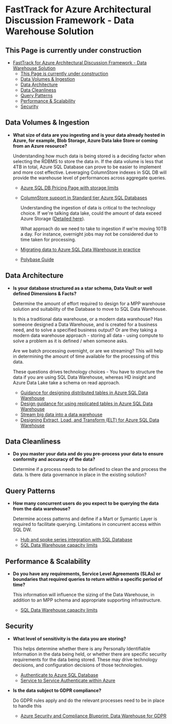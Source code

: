# FastTrack for Azure Architectural Discussion Framework - Data Warehouse Solution

## This Page is currently under construction

- [FastTrack for Azure Architectural Discussion Framework - Data Warehouse Solution](#fasttrack-for-azure-architectural-discussion-framework---data-warehouse-solution)
  - [This Page is currently under construction](#this-page-is-currently-under-construction)
  - [Data Volumes & Ingestion](#data-volumes--ingestion)
  - [Data Architecture](#data-architecture)
  - [Data Cleanliness](#data-cleanliness)
  - [Query Patterns](#query-patterns)
  - [Performance & Scalability](#performance--scalability)
  - [Security](#security)

## Data Volumes & Ingestion

- **What size of data are you ingesting and is your data already hosted in Azure, for example, Blob Storage, Azure Data lake Store or coming from an Azure resource?**

    Understanding how much data is being stored is a deciding factor when selecting the RDBMS to store the data in.  If the data volume is less that 4TB in total, Azure SQL Database can prove to be easier to implement and more cost effective.  Leveraging ColumnStore indexes in SQL DB will provide the warehouse level of performances across aggregate queries.

  - [Azure SQL DB Pricing Page with storage limits](https://azure.microsoft.com/en-us/pricing/details/sql-database/single/)
  - [ColumnStore support in Standard tier Azure SQL Databases](https://azure.microsoft.com/en-us/blog/columnstore-support-in-standard-tier-azure-sql-databases/)

    Understanding the ingestion of data is critical to the technology choice. If we're talking data lake, could the amount of data exceed Azure Storage ([Detailed here](https://docs.microsoft.com/en-us/azure/azure-subscription-service-limits#storage-limits)).

    What approach do we need to take to ingestion if we're moving 10TB a day. For instance, overnight jobs may not be considered due to time taken for processing.

  - [Migrating data to Azure SQL Data Warehouse in practice](https://blogs.msdn.microsoft.com/sqlcat/2016/08/18/migrating-data-to-azure-sql-data-warehouse-in-practice/)
  - [Polybase Guide](https://docs.microsoft.com/en-us/sql/relational-databases/polybase/polybase-guide?view=sql-server-2017)

## Data Architecture

- **Is your database structured as a star schema, Data Vault or well defined Dimensions & Facts?**

    Determine the amount of effort required to design for a MPP warehouse solution and suitability of the Database to move to SQL Data Warehouse.

    Is this a traditional data warehouse, or a modern data warehouse? Has someone designed a Data Warehouse, and is created for a business need, and to solve a specified business output? Or are they taking a modern data warehouse approach - storing all data - using compute to solve a problem as it is defined / when someone asks.

    Are we batch processing overnight, or are we streaming? This will help in determining the amount of time available for the processing of this data.

    These questions drives technology choices - You have to structure the data if you are using SQL Data Warehouse, whereas HD insight and Azure Data Lake take a schema on read approach.

  - [Guidance for designing distributed tables in Azure SQL Data Warehouse](https://docs.microsoft.com/en-us/azure/sql-data-warehouse/sql-data-warehouse-tables-distribute)
  - [Design guidance for using replicated tables in Azure SQL Data Warehouse](https://docs.microsoft.com/en-us/azure/sql-data-warehouse/design-guidance-for-replicated-tables)
  - [Stream big data into a data warehouse](https://docs.microsoft.com/en-us/azure/event-grid/event-grid-event-hubs-integration)
  - [Designing Extract, Load, and Transform (ELT) for Azure SQL Data Warehouse](https://docs.microsoft.com/en-gb/azure/sql-data-warehouse/design-elt-data-loading)

## Data Cleanliness

- **Do you master your data and do you pre-process your data to ensure conformity and accuracy of the data?**

    Determine if a process needs to be defined to clean the and process the data. Is there data governance in place in the existing solution?

## Query Patterns

- **How many concurrent users do you expect to be querying the data from the data warehouse?**

    Determine access patterns and define if a Mart or Symantic Layer is required to facilitate querying. Limitations in concurrent access within SQL DW.

  - [Hub and spoke series integration with SQL Database](https://azure.microsoft.com/en-gb/blog/azuresqldw-hub-and-spoke-series-integration-with-sql-database/)
  - [SQL Data Warehouse capacity limits](https://docs.microsoft.com/en-us/azure/sql-data-warehouse/sql-data-warehouse-service-capacity-limits)

## Performance & Scalability

- **Do you have any requirements, Service Level Agreements (SLAs) or boundaries that required queries to return within a specific period of time?**

    This information will influence the sizing of the Data Warehouse, in addition to an MPP schema and appropriate supporting infrastructure.

  - [SQL Data Warehouse capacity limits](https://docs.microsoft.com/en-us/azure/sql-data-warehouse/sql-data-warehouse-service-capacity-limits)

## Security

- **What level of sensitivity is the data you are storing?**

    This helps determine whether there is any Personally Identifiable Information in the data being held, or whether there are specific security requirements for the data being stored. These may drive technology decisions, and configuration decisions of those technologies.

  - [Authenticate to Azure SQL Database](https://docs.microsoft.com/en-us/azure/sql-data-warehouse/sql-data-warehouse-authentication)
  - [Service to Service Authenticate within Azure](https://docs.microsoft.com/en-gb/azure/data-lake-store/data-lake-store-service-to-service-authenticate-using-active-directory)

- **Is the data subject to GDPR compliance?**

  Do GDPR rules apply and do the relevant processes need to be in place to handle this

  - [Azure Security and Compliance Blueprint: Data Warehouse for GDPR](https://docs.microsoft.com/en-us/azure/security/blueprints/gdpr-datawarehouse-overview)